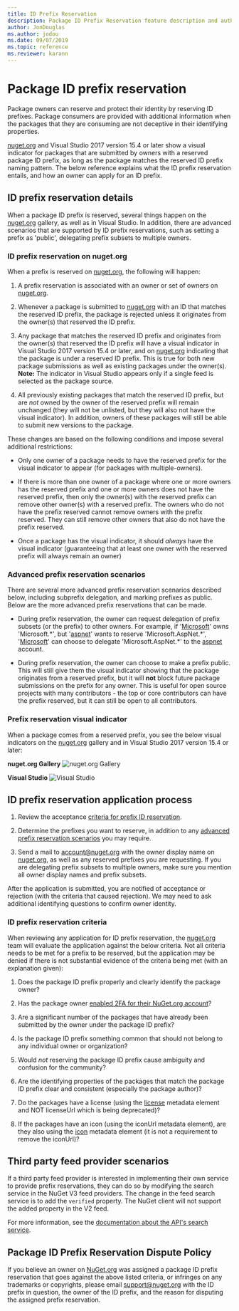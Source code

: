 ```yaml
---
title: ID Prefix Reservation
description: Package ID Prefix Reservation feature description and author guide.
author: JonDouglas
ms.author: jodou
ms.date: 09/07/2019
ms.topic: reference
ms.reviewer: karann
---
```


# Package ID prefix reservation

Package owners can reserve and protect their identity by reserving ID prefixes. Package consumers are provided with additional information when the packages that they are consuming are not deceptive in their identifying properties. 

[nuget.org](https://www.nuget.org/) and Visual Studio 2017 version 15.4 or later show a visual indicator for packages that are submitted by owners with a reserved package ID prefix, as long as the package matches the reserved ID prefix naming pattern. The below reference explains what the ID prefix reservation entails, and how an owner can apply for an ID prefix.

## ID prefix reservation details

When a package ID prefix is reserved, several things happen on the [nuget.org](https://www.nuget.org/) gallery, as well as in Visual Studio. In addition, there are advanced scenarios that are supported by ID prefix reservations, such as setting a prefix as 'public', delegating prefix subsets to multiple owners.

### ID prefix reservation on nuget.org

When a prefix is reserved on [nuget.org](https://www.nuget.org/), the following will happen:

1. A prefix reservation is associated with an owner or set of owners on [nuget.org](https://www.nuget.org/).

1. Whenever a package is submitted to [nuget.org](https://www.nuget.org/) with an ID that matches the reserved ID prefix, the package is rejected unless it originates from the owner(s) that reserved the ID prefix.

1. Any package that matches the reserved ID prefix and originates from the owner(s) that reserved the ID prefix will have a visual indicator in Visual Studio 2017 version 15.4 or later, and on [nuget.org](https://www.nuget.org/) indicating that the package is under a reserved ID prefix. This is true for both new package submissions as well as existing packages under the owner(s). **Note:** The indicator in Visual Studio appears only if a single feed is selected as the package source.

1. All previously existing packages that match the reserved ID prefix, but are *not* owned by the owner of the reserved prefix will remain unchanged (they will not be unlisted, but they will also not have the visual indicator). In addition, owners of these packages will still be able to submit new versions to the package.

These changes are based on the following conditions and impose several additional restrictions:

- Only one owner of a package needs to have the reserved prefix for the visual indicator to appear (for packages with multiple-owners).

- If there is more than one owner of a package where one or more owners has the reserved prefix and one or more owners does not have the reserved prefix, then only the owner(s) with the reserved prefix can remove other owner(s) with a reserved prefix. The owners who do not have the prefix reserved cannot remove owners with the prefix reserved. They can still remove other owners that also do not have the prefix reserved.

- Once a package has the visual indicator, it should *always* have the visual indicator (guaranteeing that at least one owner with the reserved prefix will always remain an owner)

### Advanced prefix reservation scenarios

There are several more advanced prefix reservation scenarios described below, including subprefix delegation, and marking prefixes as public. Below are the more advanced prefix reservations that can be made. 

- During prefix reservation, the owner can request delegation of prefix subsets (or the prefix) to other owners. For example, if '[Microsoft](https://www.nuget.org/profiles/microsoft)' owns 'Microsoft.\*', but '[aspnet](https://www.nuget.org/profiles/aspnet)' wants to reserve 'Microsoft.AspNet.\*', '[Microsoft](https://www.nuget.org/profiles/microsoft)' can choose to delegate 'Microsoft.AspNet.\*' to the [aspnet](https://www.nuget.org/profiles/aspnet) account.

- During prefix reservation, the owner can choose to make a prefix public. This will still give them the visual indicator showing that the package originates from a reserved prefix, but it will **not** block future package submissions on the prefix for any owner. This is useful for open source projects with many contributors - the top or core contributors can have the prefix reserved, but it can still be open to all contributors. 

### Prefix reservation visual indicator

When a package comes from a reserved prefix, you see the below visual indicators on the [nuget.org](https://www.nuget.org/) gallery and in Visual Studio 2017 version 15.4 or later:

**nuget.org Gallery**
![nuget.org Gallery](media/nuget-gallery-reserved-prefix.png)

**Visual Studio**
![Visual Studio](media/visual-studio-reserved-prefix.png)

## ID prefix reservation application process

1. Review the acceptance [criteria for prefix ID reservation](#id-prefix-reservation-criteria).

2. Determine the prefixes you want to reserve, in addition to any [advanced prefix reservation scenarios](#advanced-prefix-reservation-scenarios) you may require.

3. Send a mail to [account@nuget.org](mailto:account@nuget.org) with the owner display name on [nuget.org](https://www.nuget.org/), as well as any reserved prefixes you are requesting. If you are delegating prefix subsets to multiple owners, make sure you mention all owner display names and prefix subsets.

After the application is submitted, you are notified of acceptance or rejection (with the criteria that caused rejection). We may need to ask additional identifying questions to confirm owner identity.

### ID prefix reservation criteria

When reviewing any application for ID prefix reservation, the [nuget.org](https://www.nuget.org/) team will evaluate the application against the below criteria. Not all criteria needs to be met for a prefix to be reserved, but the application may be denied if there is not substantial evidence of the criteria being met (with an explanation given):

1. Does the package ID prefix properly and clearly identify the package owner?

1. Has the package owner [enabled 2FA for their NuGet.org account](individual-accounts.md#enable-two-factor-authentication-2fa)?

1. Are a significant number of the packages that have already been submitted by the owner under the package ID prefix?

1. Is the package ID prefix something common that should not belong to any individual owner or organization?

1. Would *not* reserving the package ID prefix cause ambiguity and confusion for the community?

1. Are the identifying properties of the packages that match the package ID prefix clear and consistent (especially the package author)?

1. Do the packages have a license (using the [license](../reference/nuspec.md#license) metadata element and NOT licenseUrl which is being deprecated)?

1. If the packages have an icon (using the iconUrl metadata element), are they also using the [icon](../reference/nuspec.md#icon) metadata element (it is not a requirement to remove the iconUrl)?

## Third party feed provider scenarios

If a third party feed provider is interested in implementing their own service to provide prefix reservations, they can do so by modifying the search service in the NuGet V3 feed providers. The change in the feed search service is to add the `verified` property. The NuGet client will not support the added property in the V2 feed.

For more information, see the [documentation about the API's search service](../api/search-query-service-resource.md).

## Package ID Prefix Reservation Dispute Policy
If you believe an owner on [NuGet.org](https://www.nuget.org) was assigned a package ID prefix reservation that goes against the above listed criteria, or infringes on any trademarks or copyrights, please email [support@nuget.org](mailto:support@nuget.org) with the ID prefix in question, the owner of the ID prefix, and the reason for disputing the assigned prefix reservation.

